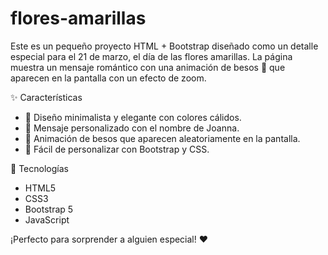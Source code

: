 # flores-amarillas
Este es un pequeño proyecto HTML + Bootstrap diseñado como un detalle especial para el 21 de marzo, el día de las flores amarillas. La página muestra un mensaje romántico con una animación de besos 💋 que aparecen en la pantalla con un efecto de zoom.

✨ Características
- 🌻 Diseño minimalista y elegante con colores cálidos.
- 💛 Mensaje personalizado con el nombre de Joanna.
- 💋 Animación de besos que aparecen aleatoriamente en la pantalla.
- 🎨 Fácil de personalizar con Bootstrap y CSS.

🚀 Tecnologías
- HTML5
- CSS3
- Bootstrap 5
- JavaScript

¡Perfecto para sorprender a alguien especial! ❤️

